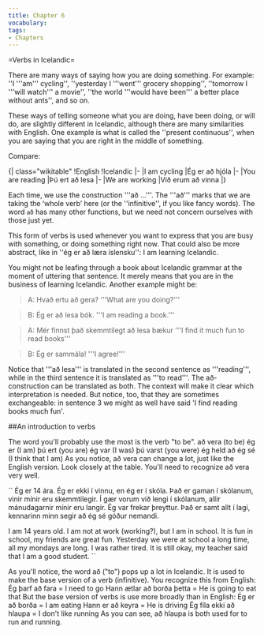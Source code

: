 ```yaml
---
title: Chapter 6
vocabulary:
tags:
- Chapters
---
```


=Verbs in Icelandic=

There are many ways of saying how you are doing something. For example: ''I '''am''' cycling'', ''yesterday I '''went''' grocery shopping'', ''tomorrow I '''will watch''' a movie'', ''the world '''would have been''' a better place without ants'', and so on.

These ways of telling someone what you are doing, have been doing, or will do, are slightly different in Icelandic, although there are many similarities with English. One example is what is called the ''present continuous'', when you are saying that you are right in the middle of something.

Compare:

{| class="wikitable"
!English
!Icelandic
|-
|I am cycling
|Ég er að hjóla
|-
|You are reading
|Þú ert að lesa
|-
|We are working
|Við erum að vinna
|}

Each time, we use the construction '''að …'''. The '''að''' marks that we are taking the ‘whole verb’ here (or the ''infinitive'', if you like fancy words). The word <code>að</code> has many other functions, but we need not concern ourselves with those just yet.

This form of verbs is used whenever you want to express that you are busy with something, or doing something right now. That could also be more abstract, like in ''ég er að læra íslensku'': I am learning Icelandic. <!-- LM make this into a little dialogue? would make the context clearer -->

You might not be leafing through a book about Icelandic grammar at the moment of uttering that sentence. It merely means that you are in the business of learning Icelandic. Another example might be:

<!-- LM I need to find a nicer form to represent dialogues but I don't want to bother right now. Also this dialogue is horribly stifled. I want to show that there are 2 ways to translate the infinitive case to English; please insert a better example if possible. -->

> A: Hvað ertu að gera? '''What are you doing?'''

> B: Ég er að lesa bók. '''I am reading a book.'''

> A: Mér finnst það skemmtilegt að lesa bækur '''I find it much fun to read books'''

> B: Ég er sammála! '''I agree!'''

Notice that '''að lesa''' is translated in the second sentence as '''reading''', while in the third sentence it is translated as '''to read'''. The að-construction can be translated as both. The context will make it clear which interpretation is needed. But notice, too, that they are sometimes exchangeable: in sentence 3 we might as well have said 'I find reading books much fun'.

##An introduction to verbs

The word you'll probably use the most is the verb "to be".
að vera (to be)
ég er (I am)
þú ert (you are)
ég var (I was)
þú varst (you were)
ég held að ég sé (I think that I am)
As you notice, að vera can change a lot, just like the English version.
Look closely at the table. You'll need to recognize að vera very well.

``
Ég er 14 ára. Ég er ekki í vinnu, en ég er í skóla. Það er gaman í skólanum, vinir mínir eru skemmtilegir. Í gær vorum við lengi í skólanum, allir mánudagarnir mínir eru langir. Ég var frekar þreyttur. Það er samt allt í lagi, kennarinn minn segir að ég sé góður nemandi.

I am 14 years old. I am not at work (working?), but I am in school. It is fun in school, my friends are great fun. Yesterday we were at school a long time, all my mondays are long. I was rather tired. It is still okay, my teacher said that I am a good student.
``

As you'll notice, the word að ("to") pops up a lot in Icelandic. It is used to make the base version of a verb (infinitive). You recognize this from English:
Ég þarf að fara = I need to go
Hann ætlar að borða þetta = He is going to eat that
But the base version of verbs is use more broadly than in English:
Ég er að borða = I am eating
Hann er að keyra = He is driving
Ég fíla ekki að hlaupa = I don't like running
As you can see, að hlaupa is both used for to run and running.